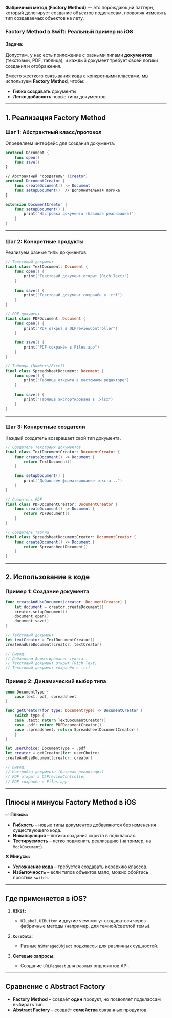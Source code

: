 **Фабричный метод (Factory Method)** — это порождающий паттерн, который делегирует создание объектов подклассам, позволяя изменять тип создаваемых объектов на лету.  

### **Factory Method в Swift: Реальный пример из iOS**  
#### **Задача:**  
Допустим, у нас есть приложение с разными типами **документов** (текстовый, PDF, таблица), и каждый документ требует своей логики создания и отображения.  

Вместо жесткого связывания кода с конкретными классами, мы используем **Factory Method**, чтобы:  
- **Гибко создавать** документы.  
- **Легко добавлять** новые типы документов.  

---

## **1. Реализация Factory Method**  

### **Шаг 1: Абстрактный класс/протокол**  
Определяем интерфейс для создания документа.  

```swift
protocol Document {
    func open()
    func save()
}

// Абстрактный "создатель" (Creator)
protocol DocumentCreator {
    func createDocument() -> Document
    func setupDocument()  // Дополнительная логика
}

extension DocumentCreator {
    func setupDocument() {
        print("Настройка документа (базовая реализация)")
    }
}
```

---

### **Шаг 2: Конкретные продукты**  
Реализуем разные типы документов.  

```swift
// Текстовый документ
final class TextDocument: Document {
    func open() {
        print("Текстовый документ открыт (Rich Text)")
    }
    
    func save() {
        print("Текстовый документ сохранён в .rtf")
    }
}

// PDF-документ
final class PDFDocument: Document {
    func open() {
        print("PDF открыт в QLPreviewController")
    }
    
    func save() {
        print("PDF сохранён в Files.app")
    }
}

// Таблица (Numbers/Excel)
final class SpreadsheetDocument: Document {
    func open() {
        print("Таблица открыта в кастомном редакторе")
    }
    
    func save() {
        print("Таблица экспортирована в .xlsx")
    }
}
```

---

### **Шаг 3: Конкретные создатели**  
Каждый создатель возвращает свой тип документа.  

```swift
// Создатель текстовых документов
final class TextDocumentCreator: DocumentCreator {
    func createDocument() -> Document {
        return TextDocument()
    }
    
    func setupDocument() {
        print("Добавляем форматирование текста...")
    }
}

// Создатель PDF
final class PDFDocumentCreator: DocumentCreator {
    func createDocument() -> Document {
        return PDFDocument()
    }
}

// Создатель таблиц
final class SpreadsheetDocumentCreator: DocumentCreator {
    func createDocument() -> Document {
        return SpreadsheetDocument()
    }
}
```

---

## **2. Использование в коде**  

### **Пример 1: Создание документа**  
```swift
func createAndUseDocument(creator: DocumentCreator) {
    let document = creator.createDocument()
    creator.setupDocument()
    document.open()
    document.save()
}

// Текстовый документ
let textCreator = TextDocumentCreator()
createAndUseDocument(creator: textCreator)

// Вывод:
// Добавляем форматирование текста...
// Текстовый документ открыт (Rich Text)
// Текстовый документ сохранён в .rtf
```

### **Пример 2: Динамический выбор типа**  
```swift
enum DocumentType {
    case text, pdf, spreadsheet
}

func getCreator(for type: DocumentType) -> DocumentCreator {
    switch type {
    case .text: return TextDocumentCreator()
    case .pdf: return PDFDocumentCreator()
    case .spreadsheet: return SpreadsheetDocumentCreator()
    }
}

let userChoice: DocumentType = .pdf
let creator = getCreator(for: userChoice)
createAndUseDocument(creator: creator)

// Вывод:
// Настройка документа (базовая реализация)
// PDF открыт в QLPreviewController
// PDF сохранён в Files.app
```

---

## **Плюсы и минусы Factory Method в iOS**  

✅ **Плюсы:**  
- **Гибкость** – новые типы документов добавляются без изменения существующего кода.  
- **Инкапсуляция** – логика создания скрыта в подклассах.  
- **Тестируемость** – легко подменить реализацию (например, на `MockDocument`).  

❌ **Минусы:**  
- **Усложнение кода** – требуется создавать иерархию классов.  
- **Избыточность** – если типов объектов мало, можно обойтись простым `switch`.  

---

## **Где применяется в iOS?**  
1. **`UIKit`:**  
   - `UILabel`, `UIButton` и другие view могут создаваться через фабричные методы (например, для темной/светлой темы).  

2. **`CoreData`:**  
   - Разные `NSManagedObject` подклассы для различных сущностей.  

3. **Сетевые запросы:**  
   - Создание `URLRequest` для разных эндпоинтов API.  

---

## **Сравнение с Abstract Factory**  
- **Factory Method** – создаёт **один** продукт, но позволяет подклассам выбирать тип.  
- **Abstract Factory** – создаёт **семейства** связанных продуктов.  
